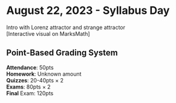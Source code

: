 # August 22, 2023 - Syllabus Day
Intro with Lorenz attractor and strange attractor  
[Interactive visual on MarksMath]

## Point-Based Grading System
__Attendance__: 50pts  
__Homework__: Unknown amount  
__Quizzes__: 20-40pts $\times$ 2  
__Exams__: 80pts $\times$ 2  
__Final__ Exam: 120pts  

